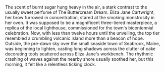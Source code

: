 The scent of burnt sugar hung heavy in the air, a stark contrast to the usually sweet perfume of The Buttercream Dream. Eliza Jane Cartwright, her brow furrowed in concentration, stared at the smoking monstrosity in her oven.  It was supposed to be a magnificent three-tiered masterpiece, a replica of the local lighthouse, commissioned for the town's bicentennial celebration. Now, with less than twelve hours until the unveiling, the top tier resembled a crumbling volcanic island more than a beacon of hope.  Outside, the pre-dawn sky over the small seaside town of Seabrook, Maine, was beginning to lighten, casting long shadows across the clutter of cake decorating tools scattered across Eliza Jane's workbench. The rhythmic crashing of waves against the nearby shore usually soothed her, but this morning, it felt like a relentless ticking clock.

